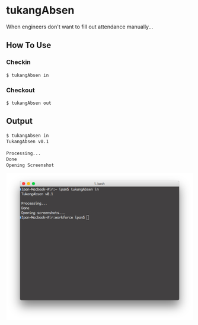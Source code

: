 # tukangAbsen
When engineers don't want to fill out attendance manually...

## How To Use

### Checkin
```
$ tukangAbsen in
```

### Checkout
```
$ tukangAbsen out
```

## Output
```
$ tukangAbsen in
TukangAbsen v0.1

Processing...
Done
Opening Screenshot
```
![tukangAbsen](https://github.com/ipanardian/tukangAbsen/raw/master/tukangAbsen.png)
